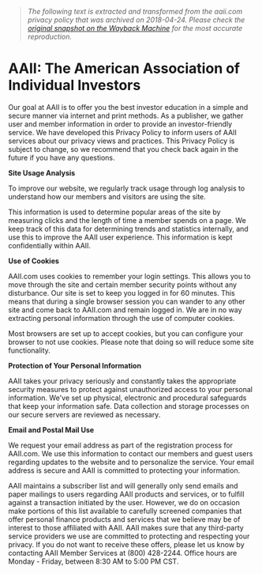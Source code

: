 > *The following text is extracted and transformed from the aaii.com privacy policy that was archived on 2018-04-24. Please check the [original snapshot on the Wayback Machine](https://web.archive.org/web/20180424162017id_/http%3A//www.aaii.com/o/privacy%3Fclicksrc%3Dviacomplex-footer) for the most accurate reproduction.*

# AAII: The American Association of Individual Investors

Our goal at AAII is to offer you the best investor education in a simple and secure manner via internet and print methods. As a publisher, we gather user and member information in order to provide an investor-friendly service. We have developed this Privacy Policy to inform users of AAII services about our privacy views and practices. This Privacy Policy is subject to change, so we recommend that you check back again in the future if you have any questions. 

**Site Usage Analysis**

To improve our website, we regularly track usage through log analysis to understand how our members and visitors are using the site. 

This information is used to determine popular areas of the site by measuring clicks and the length of time a member spends on a page. We keep track of this data for determining trends and statistics internally, and use this to improve the AAII user experience. This information is kept confidentially within AAII. 

**Use of Cookies**

AAII.com uses cookies to remember your login settings. This allows you to move through the site and certain member security points without any disturbance. Our site is set to keep you logged in for 60 minutes. This means that during a single browser session you can wander to any other site and come back to AAII.com and remain logged in. We are in no way extracting personal information through the use of computer cookies. 

Most browsers are set up to accept cookies, but you can configure your browser to not use cookies. Please note that doing so will reduce some site functionality. 

**Protection of Your Personal Information**

AAII takes your privacy seriously and constantly takes the appropriate security measures to protect against unauthorized access to your personal information. We've set up physical, electronic and procedural safeguards that keep your information safe. Data collection and storage processes on our secure servers are reviewed as necessary. 

**Email and Postal Mail Use**

We request your email address as part of the registration process for AAII.com. We use this information to contact our members and guest users regarding updates to the website and to personalize the service. Your email address is secure and AAII is committed to protecting your information. 

AAII maintains a subscriber list and will generally only send emails and paper mailings to users regarding AAII products and services, or to fulfill against a transaction initiated by the user. However, we do on occasion make portions of this list available to carefully screened companies that offer personal finance products and services that we believe may be of interest to those affiliated with AAII. AAII makes sure that any third-party service providers we use are committed to protecting and respecting your privacy. If you do not want to receive these offers, please let us know by contacting AAII Member Services at (800) 428-2244. Office hours are Monday - Friday, between 8:30 AM to 5:00 PM CST. 
